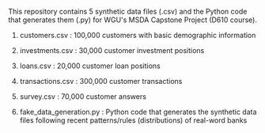 This repository contains 5 synthetic data files (.csv) and the Python code that generates them (.py) for WGU's MSDA Capstone Project (D610 course).

1. customers.csv : 100,000 customers with basic demographic information
2. investments.csv : 30,000 customer investment positions
3. loans.csv : 20,000 customer loan positions
4. transactions.csv : 300,000 customer transactions
5. survey.csv : 70,000 customer answers

6. fake_data_generation.py : Python code that generates the synthetic data files following recent patterns/rules (distributions) of real-word banks
